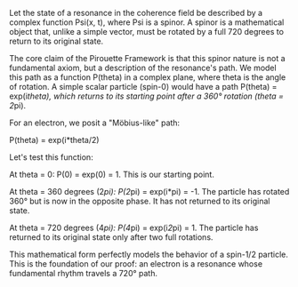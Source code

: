Let the state of a resonance in the coherence field be described by a complex function Psi(x, t), where Psi is a spinor. A spinor is a mathematical object that, unlike a simple vector, must be rotated by a full 720 degrees to return to its original state.

The core claim of the Pirouette Framework is that this spinor nature is not a fundamental axiom, but a description of the resonance's path. We model this path as a function P(theta) in a complex plane, where theta is the angle of rotation. A simple scalar particle (spin-0) would have a path P(theta) = exp(i*theta), which returns to its starting point after a 360° rotation (theta = 2*pi).

For an electron, we posit a "Möbius-like" path:

P(theta) = exp(i*theta/2)

Let's test this function:

At theta = 0: P(0) = exp(0) = 1. This is our starting point.

At theta = 360 degrees (2*pi): P(2*pi) = exp(i*pi) = -1. The particle has rotated 360° but is now in the opposite phase. It has not returned to its original state.

At theta = 720 degrees (4*pi): P(4*pi) = exp(i*2*pi) = 1. The particle has returned to its original state only after two full rotations.

This mathematical form perfectly models the behavior of a spin-1/2 particle. This is the foundation of our proof: an electron is a resonance whose fundamental rhythm travels a 720° path.